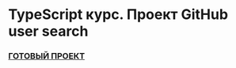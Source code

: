 # TypeScript курс. Проект GitHub user search
### [ГОТОВЫЙ ПРОЕКТ]('https://efrem005.github.io/ts-course-pro')